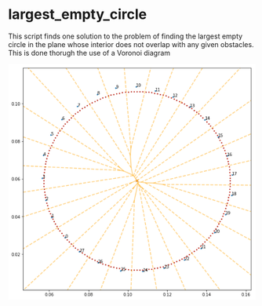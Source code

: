 # largest_empty_circle

This script finds one solution to the problem of finding the largest empty circle in the plane whose interior does not overlap with any given obstacles. This is done thorugh the use of a Voronoi diagram

![](example.png?raw=true)
